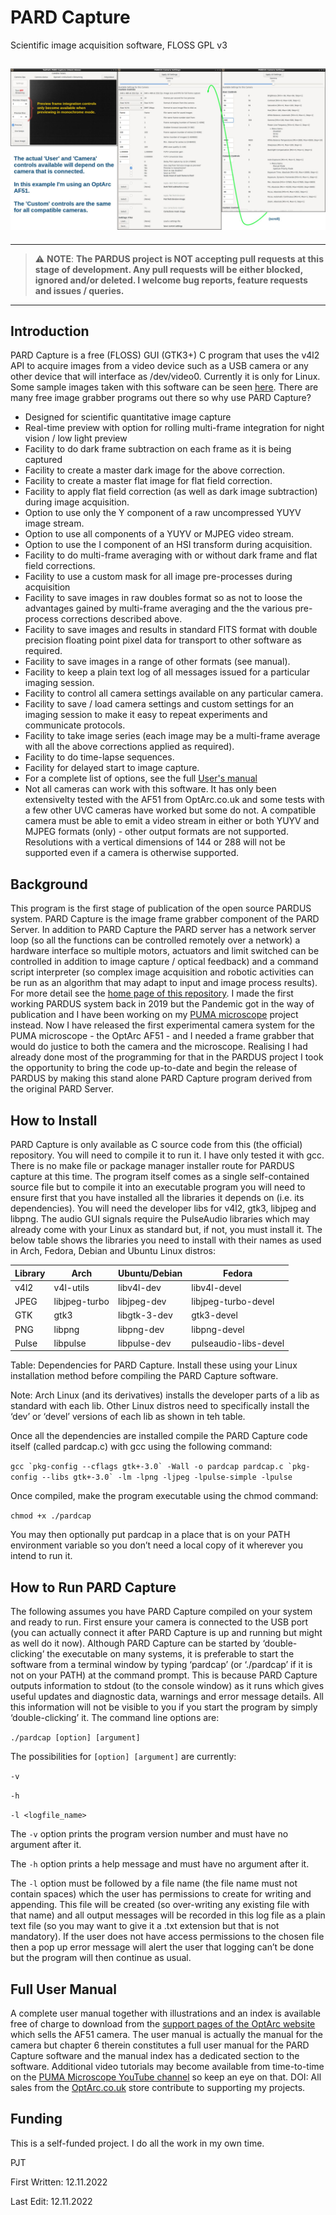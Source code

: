 # PARD Capture
Scientific image acquisition software, FLOSS GPL v3


![PARD Capture Title](Images/PARD_Capture_Title.jpg)
---

----------------------- ------------------------------------
> :warning: **NOTE**: **The PARDUS project is NOT accepting pull requests at this stage of development. Any pull requests will be either blocked, ignored and/or deleted. I welcome bug reports, feature requests and issues / queries.**
----------------------------------------------------------------

                       
Introduction
------------
PARD Capture is a free (FLOSS) GUI (GTK3+) C program that uses the v4l2 API to acquire images from a video device such as a USB camera or any other device that will interface as /dev/video0. Currently it is only for Linux. Some sample images taken with this software can be seen [here](SampleImages_AF51.md). There are many free image grabber programs out there so why use PARD Capture?

* Designed for scientific quantitative image capture
* Real-time preview with option for rolling multi-frame integration for night vision / low light preview
* Facility to do dark frame subtraction on each frame as it is being captured
* Facility to create a master dark image for the above correction.
* Facility to create a master flat image for flat field correction.
* Facility to apply flat field correction (as well as dark image subtraction) during image acquisition.
* Option to use only the Y component of a raw uncompressed YUYV image stream.
* Option to use all components of a YUYV or MJPEG video stream.
* Option to use the I component of an HSI transform during acquisition.
* Facility to do multi-frame averaging with or without dark frame and flat field corrections.
* Facility to use a custom mask for all image pre-processes during acquisition
* Facility to save images in raw doubles format so as not to loose the advantages gained by multi-frame averaging and the the various pre-process corrections described above.
* Facility to save images and results in standard FITS format with double precision floating point pixel data for transport to other software as required.
* Facility to save images in a range of other formats (see manual).
* Facility to keep a plain text log of all messages issued for a particular imaging session.
* Facility to control all camera settings available on any particular camera.
* Facility to save / load camera settings and custom settings for an imaging session to make it easy to repeat experiments and communicate protocols.
* Facility to take image series (each image may be a multi-frame average with all the above corrections applied as required).
* Facility to do time-lapse sequences.
* Facility for delayed start to image capture.
* For a complete list of options, see the full [User's manual](#full-user-manual)
* Not all cameras can work with this software. It has only been extensivelty tested with the AF51 from OptArc.co.uk and some tests with a few other UVC cameras have worked but some do not. A compatible camera must be able to emit a video stream in either or both YUYV and MJPEG formats (only) - other output formats are not supported. Resolutions with a vertical dimensions of 144 or 288 will not be supported even if a camera is otherwise supported.


Background
----------
This program is the first stage of publication of the open source PARDUS system.
PARD Capture is the image frame grabber component of the PARD Server. In addition to PARD Capture the PARD server has a network server loop (so all the functions can be controlled remotely over a network) a hardware interface so multiple motors, actuators and limit switched can be controlled in addition to image capture / optical feedback) and a command script interpreter (so complex image acquisition and robotic activities can be run as an algorithm that may adapt to input and image process results). For more detail see the [home page of this repository](../README.md).
I made the first working PARDUS system back in 2019 but the Pandemic got in the way of publication and I have been working on my [PUMA microscope](https://github.com/TadPath/PUMA) project instead.
Now I have released the first experimental camera system for the PUMA microscope - the OptArc AF51 - and I needed a frame grabber that would do justice to both the camera and the microscope. Realising I had already done most of the programming for that in the PARDUS project I took the opportunity to bring the code up-to-date and begin the release of PARDUS by making this stand alone PARD Capture program derived from the original PARD Server.

How to Install
--------------
PARD Capture is only available as C source code from this (the official) repository. You will need to compile it to run it. I have only tested it with gcc. There is no make file or package manager installer route for PARDUS capture at this time. 
The program itself comes as a single self-contained source file but to compile it into an executable program you will need to ensure first that you have installed all the libraries it depends on (i.e. its dependencies).
You will need the developer libs for v4l2, gtk3, libjpeg and libpng. The audio GUI signals require the PulseAudio libraries which may already come with your Linux as standard but, if not, you must install it. The below table shows the libraries you need to install with their names as used in Arch, Fedora, Debian and Ubuntu Linux distros:

| Library  | Arch          | Ubuntu/Debian    | Fedora                 |
| -------- | ----          | -------------    | ------                 |
| v4l2     | v4l-utils     | libv4l-dev       | libv4l-devel           |
| JPEG     | libjpeg-turbo | libjpeg-dev      | libjpeg-turbo-devel    |
| GTK      | gtk3          | libgtk-3-dev     | gtk3-devel             |
| PNG      | libpng        | libpng-dev       | libpng-devel           |
| Pulse    | libpulse      | libpulse-dev     | pulseaudio-libs-devel  |

Table: Dependencies for PARD Capture. Install these using your Linux installation method before compiling the PARD Capture software.

Note: Arch Linux (and its derivatives) installs the developer parts of a lib as standard with each lib. Other Linux distros need to specifically install the ‘dev’ or ‘devel’ versions of each lib as shown in teh table.

Once all the dependencies are installed compile the PARD Capture code itself (called pardcap.c) with gcc using the following command:

``gcc `pkg-config --cflags gtk+-3.0` -Wall -o pardcap pardcap.c `pkg-config --libs gtk+-3.0` -lm -lpng -ljpeg -lpulse-simple -lpulse``

Once compiled, make the program executable using the chmod command:

`chmod +x ./pardcap`

You may then optionally put pardcap in a place that is on your PATH environment variable so you don’t need a local copy of it wherever you intend to run it.

How to Run PARD Capture
-----------------------
The following assumes you have PARD Capture compiled on your system and ready to run.
First ensure your camera is connected to the USB port (you can actually connect it after PARD Capture is up and running but might as well do it now).
Although PARD Capture can be started by ‘double-clicking’ the executable on many systems, it is preferable to start the software from a terminal window by typing ‘pardcap’ (or ‘./pardcap’ if it is not on your PATH) at the command prompt. This is because PARD Capture outputs information to stdout (to the console window) as it runs which gives useful updates and diagnostic data, warnings and error message details. All this information will not be visible to you if you start the program by simply ‘double-clicking’ it. The command line options are:

`./pardcap [option] [argument]`

The possibilities for `[option] [argument]` are currently:

`-v`

`-h`

`-l <logfile_name>`


The `-v` option prints the program version number and must have no argument after it.

The `-h` option prints a help message and must have no argument after it.

The `-l` option must be followed by a file name (the file name must not contain spaces) which the user has permissions to create for writing and appending. This file will be created (so over-writing any existing file with that name) and all output messages will be recorded in this log file as a plain text file (so you may want to give it a .txt extension but that is not mandatory). If the user does not have access permissions to the chosen file then a pop up error message will alert the user that logging can’t be done but the program will then continue as usual.


Full User Manual
----------------
A complete user manual together with illustrations and an index is available free of charge to download from the [support pages of the OptArc website](https://www.optarc.co.uk/support/) which sells the AF51 camera. The user manual is actually the manual for the camera but chapter 6 therein constitutes a full user manual for the PARD Capture software and the manual index has a dedicated section to the software. Additional video tutorials may become available from time-to-time on the [PUMA Microscope YouTube channel](https://youtube.com/@PUMAMicroscope) so keep an eye on that.
DOI: All sales from the [OptArc.co.uk](https://www.optarc.co.uk/) store contribute to supporting my projects.

Funding
-------
This is a self-funded project. I do all the work in my own time.





PJT

First Written: 12.11.2022

Last Edit: 12.11.2022
